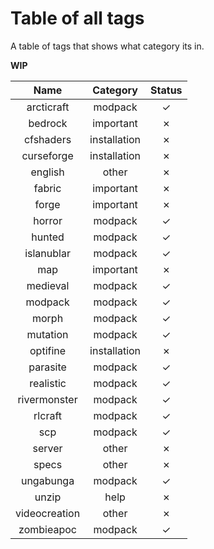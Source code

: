 # Table of all tags
A table of tags that shows what category its in.

**WIP**

| Name | Category | Status |
| :-:  | :------: | :----: |
| arcticraft | modpack | &check; |
| bedrock | important | &cross; |
| cfshaders | installation |&cross; |
| curseforge | installation |&cross; |
| english | other |&cross; |
| fabric | important |&cross; |
| forge | important |&cross; |
| horror | modpack | &check; |
| hunted | modpack | &check; |
| islanublar | modpack | &check; |
| map | important | &cross; |
| medieval | modpack | &check; |
| modpack | modpack | &check; |
| morph | modpack | &check; |
| mutation | modpack | &check; |
| optifine | installation |&cross; |
| parasite | modpack | &check; |
| realistic | modpack | &check; |
| rivermonster | modpack | &check; |
| rlcraft | modpack | &check; |
| scp | modpack | &check; |
| server | other | &cross; |
| specs | other | &cross; |
| ungabunga | modpack | &check; |
| unzip | help | &cross; |
| videocreation | other | &cross; |
| zombieapoc | modpack | &check; |